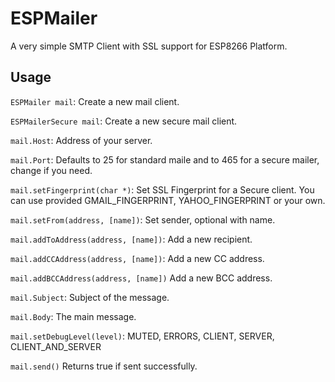 # ESPMailer
A very simple SMTP Client with SSL support for ESP8266 Platform.

## Usage

`ESPMailer mail`: Create a new mail client.

`ESPMailerSecure mail`: Create a new secure mail client.

`mail.Host`: Address of your server.

`mail.Port`: Defaults to 25 for standard maile and to 465 for a secure mailer, change if you need.

`mail.setFingerprint(char *)`: Set SSL Fingerprint for a Secure client. You can use provided GMAIL_FINGERPRINT, YAHOO_FINGERPRINT or your own.

`mail.setFrom(address, [name])`: Set sender, optional with name.

`mail.addToAddress(address, [name])`: Add a new recipient. 

`mail.addCCAddress(address, [name])`: Add a new CC address.

`mail.addBCCAddress(address, [name])` Add a new BCC address.

`mail.Subject`: Subject of the message.

`mail.Body`: The main message.

`mail.setDebugLevel(level)`: MUTED, ERRORS, CLIENT, SERVER, CLIENT_AND_SERVER

`mail.send()` Returns true if sent successfully.
